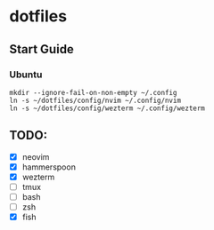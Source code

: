 # dotfiles

## Start Guide
### Ubuntu
```
mkdir --ignore-fail-on-non-empty ~/.config
ln -s ~/dotfiles/config/nvim ~/.config/nvim
ln -s ~/dotfiles/config/wezterm ~/.config/wezterm
```

## TODO:
- [x] neovim
- [x] hammerspoon
- [x] wezterm
- [ ] tmux
- [ ] bash
- [ ] zsh
- [x] fish
